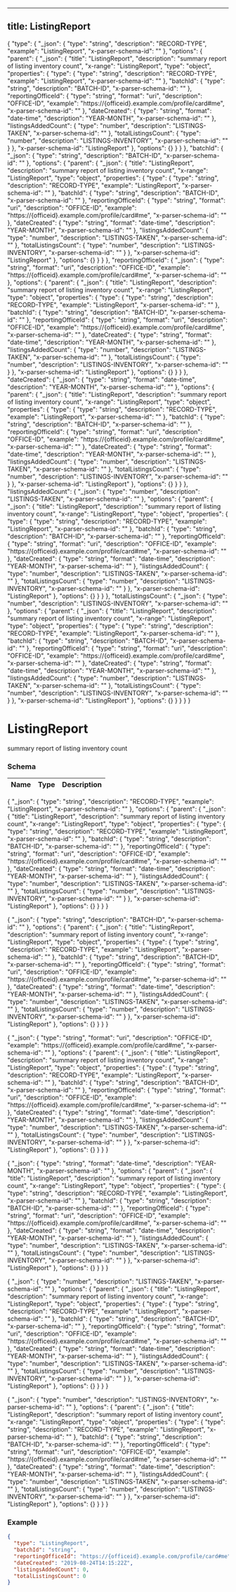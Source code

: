 

---
title: ListingReport
---

{
  "type": {
    "_json": {
      "type": "string",
      "description": "RECORD-TYPE",
      "example": "ListingReport",
      "x-parser-schema-id": "<anonymous-schema-309>"
    },
    "options": {
      "parent": {
        "_json": {
          "title": "ListingReport",
          "description": "summary report of listing inventory count",
          "x-range": "ListingReport",
          "type": "object",
          "properties": {
            "type": {
              "type": "string",
              "description": "RECORD-TYPE",
              "example": "ListingReport",
              "x-parser-schema-id": "<anonymous-schema-309>"
            },
            "batchId": {
              "type": "string",
              "description": "BATCH-ID",
              "x-parser-schema-id": "<anonymous-schema-310>"
            },
            "reportingOfficeId": {
              "type": "string",
              "format": "uri",
              "description": "OFFICE-ID",
              "example": "https://{officeid}.example.com/profile/card#me",
              "x-parser-schema-id": "<anonymous-schema-311>"
            },
            "dateCreated": {
              "type": "string",
              "format": "date-time",
              "description": "YEAR-MONTH",
              "x-parser-schema-id": "<anonymous-schema-312>"
            },
            "listingsAddedCount": {
              "type": "number",
              "description": "LISTINGS-TAKEN",
              "x-parser-schema-id": "<anonymous-schema-313>"
            },
            "totalListingsCount": {
              "type": "number",
              "description": "LISTINGS-INVENTORY",
              "x-parser-schema-id": "<anonymous-schema-314>"
            }
          },
          "x-parser-schema-id": "ListingReport"
        },
        "options": {}
      }
    }
  },
  "batchId": {
    "_json": {
      "type": "string",
      "description": "BATCH-ID",
      "x-parser-schema-id": "<anonymous-schema-310>"
    },
    "options": {
      "parent": {
        "_json": {
          "title": "ListingReport",
          "description": "summary report of listing inventory count",
          "x-range": "ListingReport",
          "type": "object",
          "properties": {
            "type": {
              "type": "string",
              "description": "RECORD-TYPE",
              "example": "ListingReport",
              "x-parser-schema-id": "<anonymous-schema-309>"
            },
            "batchId": {
              "type": "string",
              "description": "BATCH-ID",
              "x-parser-schema-id": "<anonymous-schema-310>"
            },
            "reportingOfficeId": {
              "type": "string",
              "format": "uri",
              "description": "OFFICE-ID",
              "example": "https://{officeid}.example.com/profile/card#me",
              "x-parser-schema-id": "<anonymous-schema-311>"
            },
            "dateCreated": {
              "type": "string",
              "format": "date-time",
              "description": "YEAR-MONTH",
              "x-parser-schema-id": "<anonymous-schema-312>"
            },
            "listingsAddedCount": {
              "type": "number",
              "description": "LISTINGS-TAKEN",
              "x-parser-schema-id": "<anonymous-schema-313>"
            },
            "totalListingsCount": {
              "type": "number",
              "description": "LISTINGS-INVENTORY",
              "x-parser-schema-id": "<anonymous-schema-314>"
            }
          },
          "x-parser-schema-id": "ListingReport"
        },
        "options": {}
      }
    }
  },
  "reportingOfficeId": {
    "_json": {
      "type": "string",
      "format": "uri",
      "description": "OFFICE-ID",
      "example": "https://{officeid}.example.com/profile/card#me",
      "x-parser-schema-id": "<anonymous-schema-311>"
    },
    "options": {
      "parent": {
        "_json": {
          "title": "ListingReport",
          "description": "summary report of listing inventory count",
          "x-range": "ListingReport",
          "type": "object",
          "properties": {
            "type": {
              "type": "string",
              "description": "RECORD-TYPE",
              "example": "ListingReport",
              "x-parser-schema-id": "<anonymous-schema-309>"
            },
            "batchId": {
              "type": "string",
              "description": "BATCH-ID",
              "x-parser-schema-id": "<anonymous-schema-310>"
            },
            "reportingOfficeId": {
              "type": "string",
              "format": "uri",
              "description": "OFFICE-ID",
              "example": "https://{officeid}.example.com/profile/card#me",
              "x-parser-schema-id": "<anonymous-schema-311>"
            },
            "dateCreated": {
              "type": "string",
              "format": "date-time",
              "description": "YEAR-MONTH",
              "x-parser-schema-id": "<anonymous-schema-312>"
            },
            "listingsAddedCount": {
              "type": "number",
              "description": "LISTINGS-TAKEN",
              "x-parser-schema-id": "<anonymous-schema-313>"
            },
            "totalListingsCount": {
              "type": "number",
              "description": "LISTINGS-INVENTORY",
              "x-parser-schema-id": "<anonymous-schema-314>"
            }
          },
          "x-parser-schema-id": "ListingReport"
        },
        "options": {}
      }
    }
  },
  "dateCreated": {
    "_json": {
      "type": "string",
      "format": "date-time",
      "description": "YEAR-MONTH",
      "x-parser-schema-id": "<anonymous-schema-312>"
    },
    "options": {
      "parent": {
        "_json": {
          "title": "ListingReport",
          "description": "summary report of listing inventory count",
          "x-range": "ListingReport",
          "type": "object",
          "properties": {
            "type": {
              "type": "string",
              "description": "RECORD-TYPE",
              "example": "ListingReport",
              "x-parser-schema-id": "<anonymous-schema-309>"
            },
            "batchId": {
              "type": "string",
              "description": "BATCH-ID",
              "x-parser-schema-id": "<anonymous-schema-310>"
            },
            "reportingOfficeId": {
              "type": "string",
              "format": "uri",
              "description": "OFFICE-ID",
              "example": "https://{officeid}.example.com/profile/card#me",
              "x-parser-schema-id": "<anonymous-schema-311>"
            },
            "dateCreated": {
              "type": "string",
              "format": "date-time",
              "description": "YEAR-MONTH",
              "x-parser-schema-id": "<anonymous-schema-312>"
            },
            "listingsAddedCount": {
              "type": "number",
              "description": "LISTINGS-TAKEN",
              "x-parser-schema-id": "<anonymous-schema-313>"
            },
            "totalListingsCount": {
              "type": "number",
              "description": "LISTINGS-INVENTORY",
              "x-parser-schema-id": "<anonymous-schema-314>"
            }
          },
          "x-parser-schema-id": "ListingReport"
        },
        "options": {}
      }
    }
  },
  "listingsAddedCount": {
    "_json": {
      "type": "number",
      "description": "LISTINGS-TAKEN",
      "x-parser-schema-id": "<anonymous-schema-313>"
    },
    "options": {
      "parent": {
        "_json": {
          "title": "ListingReport",
          "description": "summary report of listing inventory count",
          "x-range": "ListingReport",
          "type": "object",
          "properties": {
            "type": {
              "type": "string",
              "description": "RECORD-TYPE",
              "example": "ListingReport",
              "x-parser-schema-id": "<anonymous-schema-309>"
            },
            "batchId": {
              "type": "string",
              "description": "BATCH-ID",
              "x-parser-schema-id": "<anonymous-schema-310>"
            },
            "reportingOfficeId": {
              "type": "string",
              "format": "uri",
              "description": "OFFICE-ID",
              "example": "https://{officeid}.example.com/profile/card#me",
              "x-parser-schema-id": "<anonymous-schema-311>"
            },
            "dateCreated": {
              "type": "string",
              "format": "date-time",
              "description": "YEAR-MONTH",
              "x-parser-schema-id": "<anonymous-schema-312>"
            },
            "listingsAddedCount": {
              "type": "number",
              "description": "LISTINGS-TAKEN",
              "x-parser-schema-id": "<anonymous-schema-313>"
            },
            "totalListingsCount": {
              "type": "number",
              "description": "LISTINGS-INVENTORY",
              "x-parser-schema-id": "<anonymous-schema-314>"
            }
          },
          "x-parser-schema-id": "ListingReport"
        },
        "options": {}
      }
    }
  },
  "totalListingsCount": {
    "_json": {
      "type": "number",
      "description": "LISTINGS-INVENTORY",
      "x-parser-schema-id": "<anonymous-schema-314>"
    },
    "options": {
      "parent": {
        "_json": {
          "title": "ListingReport",
          "description": "summary report of listing inventory count",
          "x-range": "ListingReport",
          "type": "object",
          "properties": {
            "type": {
              "type": "string",
              "description": "RECORD-TYPE",
              "example": "ListingReport",
              "x-parser-schema-id": "<anonymous-schema-309>"
            },
            "batchId": {
              "type": "string",
              "description": "BATCH-ID",
              "x-parser-schema-id": "<anonymous-schema-310>"
            },
            "reportingOfficeId": {
              "type": "string",
              "format": "uri",
              "description": "OFFICE-ID",
              "example": "https://{officeid}.example.com/profile/card#me",
              "x-parser-schema-id": "<anonymous-schema-311>"
            },
            "dateCreated": {
              "type": "string",
              "format": "date-time",
              "description": "YEAR-MONTH",
              "x-parser-schema-id": "<anonymous-schema-312>"
            },
            "listingsAddedCount": {
              "type": "number",
              "description": "LISTINGS-TAKEN",
              "x-parser-schema-id": "<anonymous-schema-313>"
            },
            "totalListingsCount": {
              "type": "number",
              "description": "LISTINGS-INVENTORY",
              "x-parser-schema-id": "<anonymous-schema-314>"
            }
          },
          "x-parser-schema-id": "ListingReport"
        },
        "options": {}
      }
    }
  }
}


# ListingReport

summary report of listing inventory count



### Schema

| Name | Type | Description |
|:-----| :--- | :---------- |

{
  "_json": {
    "type": "string",
    "description": "RECORD-TYPE",
    "example": "ListingReport",
    "x-parser-schema-id": "<anonymous-schema-309>"
  },
  "options": {
    "parent": {
      "_json": {
        "title": "ListingReport",
        "description": "summary report of listing inventory count",
        "x-range": "ListingReport",
        "type": "object",
        "properties": {
          "type": {
            "type": "string",
            "description": "RECORD-TYPE",
            "example": "ListingReport",
            "x-parser-schema-id": "<anonymous-schema-309>"
          },
          "batchId": {
            "type": "string",
            "description": "BATCH-ID",
            "x-parser-schema-id": "<anonymous-schema-310>"
          },
          "reportingOfficeId": {
            "type": "string",
            "format": "uri",
            "description": "OFFICE-ID",
            "example": "https://{officeid}.example.com/profile/card#me",
            "x-parser-schema-id": "<anonymous-schema-311>"
          },
          "dateCreated": {
            "type": "string",
            "format": "date-time",
            "description": "YEAR-MONTH",
            "x-parser-schema-id": "<anonymous-schema-312>"
          },
          "listingsAddedCount": {
            "type": "number",
            "description": "LISTINGS-TAKEN",
            "x-parser-schema-id": "<anonymous-schema-313>"
          },
          "totalListingsCount": {
            "type": "number",
            "description": "LISTINGS-INVENTORY",
            "x-parser-schema-id": "<anonymous-schema-314>"
          }
        },
        "x-parser-schema-id": "ListingReport"
      },
      "options": {}
    }
  }
}






{
  "_json": {
    "type": "string",
    "description": "BATCH-ID",
    "x-parser-schema-id": "<anonymous-schema-310>"
  },
  "options": {
    "parent": {
      "_json": {
        "title": "ListingReport",
        "description": "summary report of listing inventory count",
        "x-range": "ListingReport",
        "type": "object",
        "properties": {
          "type": {
            "type": "string",
            "description": "RECORD-TYPE",
            "example": "ListingReport",
            "x-parser-schema-id": "<anonymous-schema-309>"
          },
          "batchId": {
            "type": "string",
            "description": "BATCH-ID",
            "x-parser-schema-id": "<anonymous-schema-310>"
          },
          "reportingOfficeId": {
            "type": "string",
            "format": "uri",
            "description": "OFFICE-ID",
            "example": "https://{officeid}.example.com/profile/card#me",
            "x-parser-schema-id": "<anonymous-schema-311>"
          },
          "dateCreated": {
            "type": "string",
            "format": "date-time",
            "description": "YEAR-MONTH",
            "x-parser-schema-id": "<anonymous-schema-312>"
          },
          "listingsAddedCount": {
            "type": "number",
            "description": "LISTINGS-TAKEN",
            "x-parser-schema-id": "<anonymous-schema-313>"
          },
          "totalListingsCount": {
            "type": "number",
            "description": "LISTINGS-INVENTORY",
            "x-parser-schema-id": "<anonymous-schema-314>"
          }
        },
        "x-parser-schema-id": "ListingReport"
      },
      "options": {}
    }
  }
}






{
  "_json": {
    "type": "string",
    "format": "uri",
    "description": "OFFICE-ID",
    "example": "https://{officeid}.example.com/profile/card#me",
    "x-parser-schema-id": "<anonymous-schema-311>"
  },
  "options": {
    "parent": {
      "_json": {
        "title": "ListingReport",
        "description": "summary report of listing inventory count",
        "x-range": "ListingReport",
        "type": "object",
        "properties": {
          "type": {
            "type": "string",
            "description": "RECORD-TYPE",
            "example": "ListingReport",
            "x-parser-schema-id": "<anonymous-schema-309>"
          },
          "batchId": {
            "type": "string",
            "description": "BATCH-ID",
            "x-parser-schema-id": "<anonymous-schema-310>"
          },
          "reportingOfficeId": {
            "type": "string",
            "format": "uri",
            "description": "OFFICE-ID",
            "example": "https://{officeid}.example.com/profile/card#me",
            "x-parser-schema-id": "<anonymous-schema-311>"
          },
          "dateCreated": {
            "type": "string",
            "format": "date-time",
            "description": "YEAR-MONTH",
            "x-parser-schema-id": "<anonymous-schema-312>"
          },
          "listingsAddedCount": {
            "type": "number",
            "description": "LISTINGS-TAKEN",
            "x-parser-schema-id": "<anonymous-schema-313>"
          },
          "totalListingsCount": {
            "type": "number",
            "description": "LISTINGS-INVENTORY",
            "x-parser-schema-id": "<anonymous-schema-314>"
          }
        },
        "x-parser-schema-id": "ListingReport"
      },
      "options": {}
    }
  }
}






{
  "_json": {
    "type": "string",
    "format": "date-time",
    "description": "YEAR-MONTH",
    "x-parser-schema-id": "<anonymous-schema-312>"
  },
  "options": {
    "parent": {
      "_json": {
        "title": "ListingReport",
        "description": "summary report of listing inventory count",
        "x-range": "ListingReport",
        "type": "object",
        "properties": {
          "type": {
            "type": "string",
            "description": "RECORD-TYPE",
            "example": "ListingReport",
            "x-parser-schema-id": "<anonymous-schema-309>"
          },
          "batchId": {
            "type": "string",
            "description": "BATCH-ID",
            "x-parser-schema-id": "<anonymous-schema-310>"
          },
          "reportingOfficeId": {
            "type": "string",
            "format": "uri",
            "description": "OFFICE-ID",
            "example": "https://{officeid}.example.com/profile/card#me",
            "x-parser-schema-id": "<anonymous-schema-311>"
          },
          "dateCreated": {
            "type": "string",
            "format": "date-time",
            "description": "YEAR-MONTH",
            "x-parser-schema-id": "<anonymous-schema-312>"
          },
          "listingsAddedCount": {
            "type": "number",
            "description": "LISTINGS-TAKEN",
            "x-parser-schema-id": "<anonymous-schema-313>"
          },
          "totalListingsCount": {
            "type": "number",
            "description": "LISTINGS-INVENTORY",
            "x-parser-schema-id": "<anonymous-schema-314>"
          }
        },
        "x-parser-schema-id": "ListingReport"
      },
      "options": {}
    }
  }
}






{
  "_json": {
    "type": "number",
    "description": "LISTINGS-TAKEN",
    "x-parser-schema-id": "<anonymous-schema-313>"
  },
  "options": {
    "parent": {
      "_json": {
        "title": "ListingReport",
        "description": "summary report of listing inventory count",
        "x-range": "ListingReport",
        "type": "object",
        "properties": {
          "type": {
            "type": "string",
            "description": "RECORD-TYPE",
            "example": "ListingReport",
            "x-parser-schema-id": "<anonymous-schema-309>"
          },
          "batchId": {
            "type": "string",
            "description": "BATCH-ID",
            "x-parser-schema-id": "<anonymous-schema-310>"
          },
          "reportingOfficeId": {
            "type": "string",
            "format": "uri",
            "description": "OFFICE-ID",
            "example": "https://{officeid}.example.com/profile/card#me",
            "x-parser-schema-id": "<anonymous-schema-311>"
          },
          "dateCreated": {
            "type": "string",
            "format": "date-time",
            "description": "YEAR-MONTH",
            "x-parser-schema-id": "<anonymous-schema-312>"
          },
          "listingsAddedCount": {
            "type": "number",
            "description": "LISTINGS-TAKEN",
            "x-parser-schema-id": "<anonymous-schema-313>"
          },
          "totalListingsCount": {
            "type": "number",
            "description": "LISTINGS-INVENTORY",
            "x-parser-schema-id": "<anonymous-schema-314>"
          }
        },
        "x-parser-schema-id": "ListingReport"
      },
      "options": {}
    }
  }
}






{
  "_json": {
    "type": "number",
    "description": "LISTINGS-INVENTORY",
    "x-parser-schema-id": "<anonymous-schema-314>"
  },
  "options": {
    "parent": {
      "_json": {
        "title": "ListingReport",
        "description": "summary report of listing inventory count",
        "x-range": "ListingReport",
        "type": "object",
        "properties": {
          "type": {
            "type": "string",
            "description": "RECORD-TYPE",
            "example": "ListingReport",
            "x-parser-schema-id": "<anonymous-schema-309>"
          },
          "batchId": {
            "type": "string",
            "description": "BATCH-ID",
            "x-parser-schema-id": "<anonymous-schema-310>"
          },
          "reportingOfficeId": {
            "type": "string",
            "format": "uri",
            "description": "OFFICE-ID",
            "example": "https://{officeid}.example.com/profile/card#me",
            "x-parser-schema-id": "<anonymous-schema-311>"
          },
          "dateCreated": {
            "type": "string",
            "format": "date-time",
            "description": "YEAR-MONTH",
            "x-parser-schema-id": "<anonymous-schema-312>"
          },
          "listingsAddedCount": {
            "type": "number",
            "description": "LISTINGS-TAKEN",
            "x-parser-schema-id": "<anonymous-schema-313>"
          },
          "totalListingsCount": {
            "type": "number",
            "description": "LISTINGS-INVENTORY",
            "x-parser-schema-id": "<anonymous-schema-314>"
          }
        },
        "x-parser-schema-id": "ListingReport"
      },
      "options": {}
    }
  }
}










### Example

```json
{
  "type": "ListingReport",
  "batchId": "string",
  "reportingOfficeId": "https://{officeid}.example.com/profile/card#me",
  "dateCreated": "2019-08-24T14:15:22Z",
  "listingsAddedCount": 0,
  "totalListingsCount": 0
}
```

